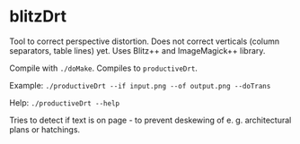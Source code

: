 # blitzDrt
Tool to correct perspective distortion. Does not correct verticals (column separators, table lines) yet. Uses Blitz++ and ImageMagick++ library.

Compile with `./doMake`. Compiles to `productiveDrt`.

Example: `./productiveDrt --if input.png --of output.png --doTrans`

Help: `./productiveDrt --help`

Tries to detect if text is on page - to prevent deskewing of e. g. architectural plans or hatchings.
